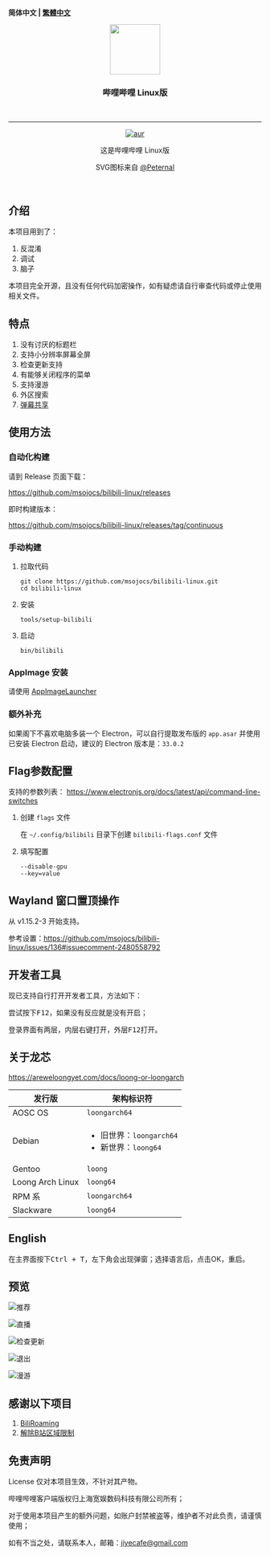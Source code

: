 **简体中文 | [繁體中文](README_zh-tw.MD)**

<div align="center">

  <img src="./res/icons/bilibili.svg" height="100px" width="100px"/>

  <h3>哔哩哔哩 Linux版</h3>
  <br>

----

[![aur](https://img.shields.io/aur/version/bilibili-bin)](https://aur.archlinux.org/packages/bilibili-bin)

  这是哔哩哔哩 Linux版
  
  SVG图标来自 [@Peternal](https://github.com/Peternal)

  <br>
</div>

## 介绍

本项目用到了：

1. 反混淆
2. 调试
3. 脑子

本项目完全开源，且没有任何代码加密操作，如有疑虑请自行审查代码或停止使用相关文件。

## 特点

1. 没有讨厌的标题栏
2. 支持小分辨率屏幕全屏
3. 检查更新支持
4. 有能够关闭程序的菜单
5. 支持漫游
6. 外区搜索
7. [弹幕共享](docs/help/弹幕共享.MD)

## 使用方法

### 自动化构建

请到 Release 页面下载：

https://github.com/msojocs/bilibili-linux/releases

即时构建版本：

https://github.com/msojocs/bilibili-linux/releases/tag/continuous

### 手动构建

1. 拉取代码
   ```
   git clone https://github.com/msojocs/bilibili-linux.git
   cd bilibili-linux
   ```
2. 安装
   ```
   tools/setup-bilibili
   ```
3. 启动
   ```
   bin/bilibili
   ```
### AppImage 安装

请使用 [AppImageLauncher](https://github.com/TheAssassin/AppImageLauncher)

### 额外补充

如果阁下不喜欢电脑多装一个 Electron，可以自行提取发布版的 `app.asar` 并使用已安装 Electron 启动，建议的 Electron 版本是：`33.0.2`

## Flag参数配置

支持的参数列表：
https://www.electronjs.org/docs/latest/api/command-line-switches

1. 创建 `flags` 文件

   在 `~/.config/bilibili` 目录下创建 `bilibili-flags.conf` 文件

2. 填写配置

   ```
   --disable-gpu
   --key=value
   ```

## Wayland 窗口置顶操作

从 v1.15.2-3 开始支持。

参考设置：https://github.com/msojocs/bilibili-linux/issues/136#issuecomment-2480558792

## 开发者工具

现已支持自行打开开发者工具，方法如下：

尝试按下<kbd>F12</kbd>，如果没有反应就是没有开启；

登录界面有两层，内层右键打开，外层<kbd>F12</kbd>打开。

## 关于龙芯

https://areweloongyet.com/docs/loong-or-loongarch

|发行版|架构标识符|
|------|----------|
|AOSC OS|`loongarch64`|
|Debian|<ul><li>旧世界：`loongarch64`</li><li>新世界：`loong64`</li></ul>|
|Gentoo|`loong`|
|Loong Arch Linux|`loong64`|
|RPM 系|`loongarch64`|
|Slackware|`loong64`|

## English

在主界面按下<kbd>Ctrl + T</kbd>，左下角会出现弹窗；选择语言后，点击OK，重启。

## 预览

![推荐](res/screenshots/1.png)

![直播](res/screenshots/live.png)

![检查更新](res/screenshots/update.png)

![退出](res/screenshots/exit.png)

![漫游](res/screenshots/roaming.png)

## 感谢以下项目

1. [BiliRoaming](https://github.com/yujincheng08/BiliRoaming)
2. [解除B站区域限制](https://github.com/ipcjs/bilibili-helper)

## 免责声明

License 仅对本项目生效，不针对其产物。

哔哩哔哩客户端版权归上海宽娱数码科技有限公司所有；

对于使用本项目产生的额外问题，如账户封禁被盗等，维护者不对此负责，请谨慎使用；

如有不当之处，请联系本人，邮箱：jiyecafe@gmail.com
